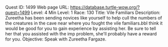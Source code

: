 Quest ID: 1499
Web page URL: https://database.turtle-wow.org/?quest=1499
Level: 4
Min Level: 1
Race: 130
Title: Vile Familiars
Description: Zureetha has been sending novices like yourself to help cull the numbers of the creatures in the cave near where you fought the vile familiars.$b$bI think it would be good for you to gain experience by assisting her. Be sure to tell her that you assisted with the imp problem, she'll probably have a reward for you.
Objective: Speak with Zureetha Fargaze.
